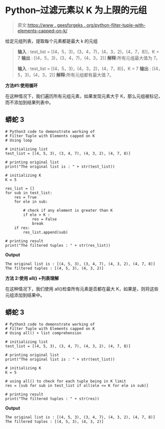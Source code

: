# Python–过滤元素以 K 为上限的元组

> 原文:[https://www . geesforgeks . org/python-filter-tuple-with-elements-capped-on-k/](https://www.geeksforgeeks.org/python-filter-tuple-with-elements-capped-on-k/)

给定元组列表，提取每个元素都是最大 k 的元组

> **输入** : test_list = [(4，5，3)，(3，4，7)，(4，3，2)，(4，7，8)]，K = 7
> **输出** : [(4，5，3)，(3，4，7)，(4，3，2)]
> **解释**:所有元组最大值为 7。
> 
> **输入** : test_list = [(4，5，3)，(4，3，2)，(4，7，8)]，K = 7
> **输出** : [(4，5，3)，(4，3，2)]
> **解释**:所有元组都有最大值 7。

**方法#1:使用循环**

在这种情况下，我们遍历所有元组元素，如果发现元素大于 K，那么元组被标记，而不添加到结果列表中。

## 蟒蛇 3

```
# Python3 code to demonstrate working of 
# Filter Tuple with Elements capped on K
# Using loop

# initializing list
test_list = [(4, 5, 3), (3, 4, 7), (4, 3, 2), (4, 7, 8)]

# printing original list
print("The original list is : " + str(test_list))

# initializing K
K = 5

res_list = []
for sub in test_list:
    res = True 
    for ele in sub:

        # check if any element is greater than K
        if ele > K :
            res = False 
            break
    if res:
        res_list.append(sub)

# printing result 
print("The filtered tuples : " + str(res_list))
```

**Output**

```
The original list is : [(4, 5, 3), (3, 4, 7), (4, 3, 2), (4, 7, 8)]
The filtered tuples : [(4, 5, 3), (4, 3, 2)]

```

**方法 2:使用 all() +列表理解**

在这种情况下，我们使用 all()检查所有元素是否都在最大 K，如果是，则将这些元组添加到结果中。

## 蟒蛇 3

```
# Python3 code to demonstrate working of 
# Filter Tuple with Elements capped on K
# Using all() + list comprehension

# initializing list
test_list = [(4, 5, 3), (3, 4, 7), (4, 3, 2), (4, 7, 8)]

# printing original list
print("The original list is : " + str(test_list))

# initializing K
K = 5

# using all() to check for each tuple being in K limit
res = [sub for sub in test_list if all(ele <= K for ele in sub)]

# printing result 
print("The filtered tuples : " + str(res))
```

**Output**

```
The original list is : [(4, 5, 3), (3, 4, 7), (4, 3, 2), (4, 7, 8)]
The filtered tuples : [(4, 5, 3), (4, 3, 2)]

```
